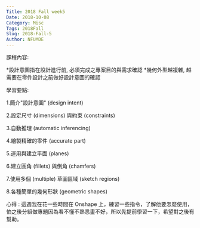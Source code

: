 ```yaml
---
Title: 2018 Fall week5
Date: 2018-10-08
Category: Misc
Tags: 2018Fall
Slug: 2018-Fall-5
Author: NFUMDE
---
```

課程內容:

*設計意圖指在設計進行前, 必須完成之專案目的與需求確認
*幾何外型越複雜, 越需要在零件設計之前做好設計意圖的確認

學習要點:

1.簡介"設計意圖" (design intent)

2.設定尺寸 (dimensions) 與約束 (constraints)

3.自動推理 (automatic inferencing)

4.繪製精確的零件 (accurate part)

5.運用與建立平面 (planes)

6.建立圓角 (fillets) 與倒角 (chamfers)

7.使用多個 (multiple) 草圖區域 (sketch regions)

8.各種簡單的幾何形狀 (geometric shapes)

心得 : 這週我在花一些時間在 Onshape 上，練習一些指令，了解他要怎麼使用，怕之後分組做專題因為看不懂不熟悉畫不好，所以先提前學習一下，希望對之後有幫助。